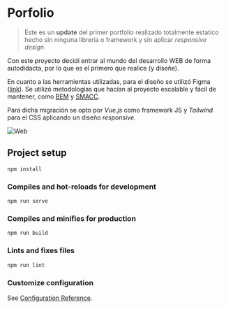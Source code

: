 # Porfolio

> Este es un **update** del primer portfolio realizado totalmente estatico hecho sin ninguna libreria o framework y sin aplicar *responsive design*

Con este proyecto decidí entrar al mundo del desarrollo WEB de forma autodidacta, por lo que es el primero que realice (y diseñe).

En cuanto a las herramientas utilizadas, para el diseño se utilizó Figma ([link](https://www.figma.com/file/c3bssv7poc5hkzxES6VHefBi/Portafolio?node-id=91%3A0)). 
Se utilizó metodologías que hacían al proyecto escalable y fácil de mantener, como [BEM](https://en.bem.info/methodology/quick-start/) y [SMACC](http://smacss.com/).

Para dicha migración se opto por *Vue.js* como framework JS y *Tailwind* para el CSS aplicando un diseño *responsive*.

<img 
src="https://i.imgur.com/5Jqf3Gw.png"
alt="Web"
title="Web" 
/>

## Project setup
```
npm install
```

### Compiles and hot-reloads for development
```
npm run serve
```

### Compiles and minifies for production
```
npm run build
```

### Lints and fixes files
```
npm run lint
```

### Customize configuration
See [Configuration Reference](https://cli.vuejs.org/config/).

